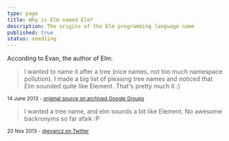 ```yaml
---
type: page
title: Why is Elm named Elm?
description: The origins of the Elm programming language name
published: true
status: seedling
---
```

<lore></lore>

According to Evan, the author of Elm:

> I wanted to name it after a tree (nice names, not too much namespace pollution). I made a big list of pleasing tree names and noticed that Elm sounded quite like Element. That's pretty much it :)

<small>14 June 2013 - [original source on archived Google Groups](https://groups.google.com/g/elm-discuss/c/S4zbHJWPXvU/m/JyavEHDDQucJ)</small>

> I wanted a tree name, and elm sounds a bit like Element. No awesome backronyms so far afaik :P

<small>20 Nov 2013 - [@evancz on Twitter](https://twitter.com/evancz/status/403009477772726272)</small>
